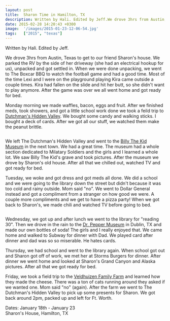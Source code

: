 ```yaml
---
layout: post
title:  Sharon Time in Hamilton, TX
description: Written by Hali. Edited by Jeff.We drove 3hrs from Austin, Texas to get t...
date: 2015-02-28 14:20:43 +0300
image:  '/images/2015-01-23-12-06-54.jpg'
tags:   ["2015", "texas"]
---
```

<p>Written by Hali. Edited by Jeff.</p>
<p>We drove 3hrs from Austin, Texas to get to our friend Sharon's house. We parked the RV by the side of her driveway (she had an electrical hookup for us), unpacked and got settled in. When we were done unpacking, we went to The Boxcar BBQ to watch the football game and had a good time. Most of the time Lexi and I were on the playground playing Kira came outside a couple times. Kira had fallen on the slide and hit her butt, so she didn't want to play anymore. After the game was over we all went home and got ready for bed.</p>
<p>Monday morning we made waffles, bacon, eggs and fruit. After we finished meds, took showers, and got a little school work done we took a feild trip to <a href="http://www.dutchmans-hiddenvalley.com/">Dutchman's Hidden Valley</a>. We bought some candy and walking sticks. I bought a deck of cards. After we got all our stuff, we watched them make the peanut brittle.</p>
<p><img src="__GHOST_URL__/content/images/2015/02/2015-01-19-15-59-26.jpg" alt="" ></p>
<p>We left The Dutchman's Hidden Valley and went to the <a href="http://billythekidmuseum.com/">Billy The Kid Museum</a> in the next town. We had a great time. The museum had a whole section dedicated to Milatary Soldiers and the girls and I learned a whole lot. We saw Billy The Kid's grave and took pictures. After the museum we drove by Sharon's old house. After all that we chilled out, watched TV and got ready for bed.</p>
<p>Tuesday, we woke and got dress and got meds all done. We did a school and we were going to the library down the street but didn't because it was too cold and rainy outside. Mom said &quot;no&quot;. We went to Dollar General instead and got a compliment from a stranger on how good we were. A couple more compliments and we get to have a pizza party! When we got back to Sharon's, we made chili and watched TV before going to bed.</p>
<p><img src="__GHOST_URL__/content/images/2015/02/15776243223_0f45268724_k-1.jpg" alt="" ></p>
<p>Wednesday, we got up and after lunch we went to the library for &quot;reading 30&quot;. Then we drove in the rain to the <a href="http://www.drpeppermuseum.com/">Dr. Pepper Museum</a> in Dublin, TX and made our own bottles of soda! The girls and I really enjoyed that. We came home and walked to Subway for dinner with Dad. We played card after dinner and dad was so so miserable. He hates cards.</p>
<p>Thursday, we had school and went to the library again. When school got out and Sharon got off of work, we met her at Storms Burgers for dinner. After dinner we went home and looked at Sharon's Grand Canyon and Alaska pictures. After all that we got ready for bed.</p>
<p>Friday, we took a field trip to the <a href="http://www.veldhuizencheese.com/">Veldhuizen Family Farm</a> and learned how they made the cheese. There was a ton of cats running around they asked if we wanted one. Mom said &quot;no&quot; (again). After the farm we went to The Dutchman's Hidden Valley to pick up some presents for Sharon. We got back around 2pm, packed up and left for Ft. Worth.</p>
<p>Dates: January 18th - January 23<br>
Sharon's House, Hamilton, TX</p>

